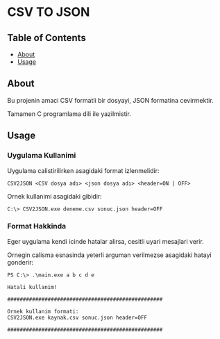 # CSV TO JSON

## Table of Contents

- [About](#about)
- [Usage](#usage)

## About <a name = "about"></a>

Bu projenin amaci CSV formatli bir dosyayi, JSON formatina cevirmektir.

Tamamen C programlama dili  ile yazilmistir. 

## Usage <a name = "usage"></a>

### Uygulama Kullanimi

Uygulama calistirilirken asagidaki format izlenmelidir:

```
CSV2JSON <CSV dosya adı> <json dosya adı> <header=ON | OFF>
```

Ornek kullanimi asagidaki gibidir:

```
C:\> CSV2JSON.exe deneme.csv sonuc.json header=OFF
```

### Format Hakkinda

Eger uygulama kendi icinde hatalar alirsa, cesitli uyari mesajlari verir.

Ornegin calisma esnasinda yeterli arguman verilmezse asagidaki hatayi gonderir:

```
PS C:\> .\main.exe a b c d e                        

Hatali kullanim!

##################################################

Ornek kullanim formati:
CSV2JSON.exe kaynak.csv sonuc.json header=OFF

##################################################
```

